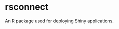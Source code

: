rsconnect
=======================================================

An R package used for deploying Shiny applications.


